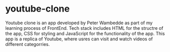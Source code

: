 # youtube-clone

Youtube clone is an app developed by Peter Wambedde as part of my learning process of FrontEnd. Tech stack includes HTML for the structre of the app, CSS for styling and JavaScript for the functionality of the app. This app is a replica of Youtube, where usres can visit and watch videos of different categorries.
